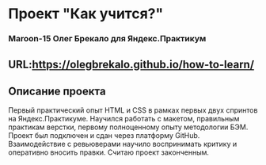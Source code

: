 # Проект "Как учится?"
### Maroon-15 Олег Брекало для Яндекс.Практикум
## URL:https://olegbrekalo.github.io/how-to-learn/
## Описание проекта
Первый практический опыт HTML и CSS в рамках первых двух спринтов на Яндекс.Практикуме. Научился работать с макетом, правильным практикам верстки, первому полноценному опыту методологии БЭМ.
Проект был подключен и сдан через платформу GitHub. Взаимодействие с ревьюверами научило воспринимать критику и оперативно вносить правки. Считаю проект законченным.
